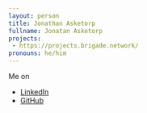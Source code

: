 ```yaml
---
layout: person
title: Jonathan Asketorp
fullname: Jonatan Asketorp
projects:
 - https://projects.brigade.network/
pronouns: he/him
---
```


Me on

* [LinkedIn](https://www.linkedin.com/in/jonatanasketorp/)
* [GitHub](https://github.com/k3KAW8Pnf7mkmdSMPHz27)
